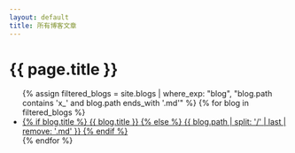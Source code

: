 ```yaml
---
layout: default
title: 所有博客文章
---
```


<h1>{{ page.title }}</h1>
<ul>
  {% assign filtered_blogs = site.blogs | where_exp: "blog", "blog.path contains 'x_' and blog.path ends_with '.md'" %}
  {% for blog in filtered_blogs %}
    <li>
      <a href="{{ blog.url | relative_url }}">
        {% if blog.title %}
          {{ blog.title }}
        {% else %}
          {{ blog.path | split: '/' | last | remove: '.md' }}
        {% endif %}
      </a>
    </li>
  {% endfor %}
</ul>

